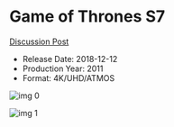 # Game of Thrones S7

[Discussion Post](https://www.avsforum.com/threads/bass-eq-for-filtered-movies.2995212/post-57719272)

* Release Date: 2018-12-12
* Production Year: 2011
* Format: 4K/UHD/ATMOS

![img 0](https://i.imgur.com/TKfMxl8.jpg)

![img 1](https://i.imgur.com/heVLUHT.png)

